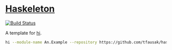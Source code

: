 # [Haskeleton][]

[![Build Status](http://img.shields.io/travis/tfausak/haskeleton/master.svg)](https://travis-ci.org/tfausak/haskeleton)

A template for [hi][].

``` sh
hi --module-name An.Example --repository https://github.com/tfausak/haskeleton.git
```

[haskeleton]: https://github.com/tfausak/haskeleton
[hi]: https://github.com/fujimura/hi
